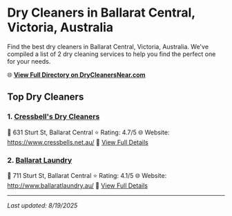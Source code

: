 # Dry Cleaners in Ballarat Central, Victoria, Australia

Find the best dry cleaners in Ballarat Central, Victoria, Australia. We've compiled a list of 2 dry cleaning services to help you find the perfect one for your needs.

🌐 **[View Full Directory on DryCleanersNear.com](https://drycleanersnear.com/city/Australia/Victoria/Ballarat%20Central)**

## Top Dry Cleaners

### 1. [Cressbell's Dry Cleaners](https://drycleanersnear.com/dryCleaner/689e94a4e14d6a681671758e/cressbell-s-dry-cleaners)
📍 631 Sturt St, Ballarat Central
⭐ Rating: 4.7/5
🌐 Website: https://www.cressbells.net.au/
🔗 [View Full Details](https://drycleanersnear.com/dryCleaner/689e94a4e14d6a681671758e/cressbell-s-dry-cleaners)

### 2. [Ballarat Laundry](https://drycleanersnear.com/dryCleaner/689e94a5e14d6a68167175ac/ballarat-laundry)
📍 711 Sturt St, Ballarat Central
⭐ Rating: 4.1/5
🌐 Website: http://www.ballaratlaundry.au/
🔗 [View Full Details](https://drycleanersnear.com/dryCleaner/689e94a5e14d6a68167175ac/ballarat-laundry)


---

*Last updated: 8/19/2025*
